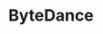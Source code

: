 ---
facebook: https://www.facebook.com/ByteDancer
linkedin: https://www.linkedin.com/company/bytedance
logohandle: bytedance
sort: bytedance
title: ByteDance
twitter: https://x.com/BytedanceTalk
website: https://www.bytedance.com/
wikipedia: https://en.wikipedia.org/wiki/ByteDance
---